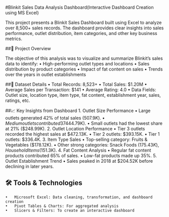 #Blinkit Sales Data Analysis Dashboard(Interactive Dashboard  Creation using MS Excel)

This project presents a Blinkit Sales Dashboard built using Excel to analyze over 8,500+ sales records. The dashboard provides clear insights into sales performance, outlet distribution, item categories, and other key business metrics.

##🚀 Project Overview

The objective of this analysis was to visualize and summarize Blinkit’s sales data to identify:
	•	High-performing outlet types and locations
	•	Sales distribution by product categories
	•	Impact of fat content on sales
	•	Trends over the years in outlet establishments

##📂 Dataset Details
	•	Total Records: 8,523+
	•	Total Sales: $1.20M
	•	Average Sales per Transaction: $141
	•	Average Rating: 4.0
	•	Data Fields: Outlet size, location type, item type, fat content, establishment year, sales, ratings, etc.

##📈 Key Insights from Dashboard
	1.	Outlet Size Performance
	•	Large outlets generated 42% of total sales ($507.9K).
	•	Medium outlets contributed 37% ($444.79K).
	•	Small outlets had the lowest share at 21% ($248.99K).
	2.	Outlet Location Performance
	•	Tier 3 outlets recorded the highest sales at $472.13K.
	•	Tier 2 outlets: $393.15K.
	•	Tier 1 outlets: $336.4K.
	3.	Item Type Sales
	•	Top-selling category: Fruits & Vegetables ($178.12K).
	•	Other strong categories: Snack Foods ($175.43K), Household Items ($151.3K).
	4.	Fat Content Analysis
	•	Regular fat content products contributed 65% of sales.
	•	Low-fat products made up 35%.
	5.	Outlet Establishment Trend
	•	Sales peaked in 2018 at $204.52K before declining in later years.
 
## 🛠 Tools & Technologies
	•	Microsoft Excel: Data cleaning, transformation, and dashboard creation
	•	Pivot Tables & Charts: For aggregated analysis
	•	Slicers & Filters: To create an interactive dashboard


